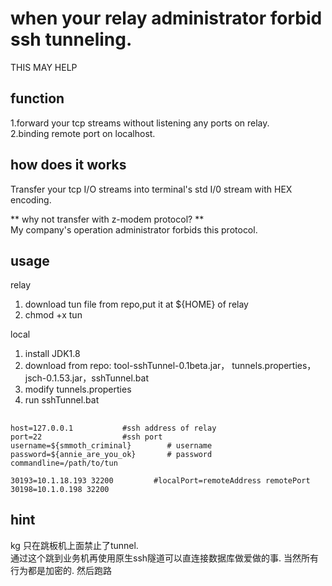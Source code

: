 # when your relay administrator forbid ssh tunneling.  
THIS MAY HELP

## function
1.forward your tcp streams without listening any ports on relay.  
2.binding remote port on localhost.  

## how does it works
Transfer your tcp I/O streams into terminal's std I/0 stream with HEX encoding.

** why not transfer with z-modem protocol? **   
My company's operation administrator forbids this protocol.

## usage

relay
1. download tun file from repo,put it at ${HOME} of relay  
2. chmod +x tun  

local
1. install JDK1.8
2. download from repo: tool-sshTunnel-0.1beta.jar， tunnels.properties， jsch-0.1.53.jar，sshTunnel.bat
3. modify tunnels.properties
4. run sshTunnel.bat

## 

```prop
host=127.0.0.1           #ssh address of relay
port=22                  #ssh port
username=${smmoth_criminal}        # username
password=${annie_are_you_ok}       # password
commandline=/path/to/tun 

30193=10.1.18.193 32200         #localPort=remoteAddress remotePort
30198=10.1.0.198 32200
```

## hint
kg 只在跳板机上面禁止了tunnel.  
通过这个跳到业务机再使用原生ssh隧道可以直连接数据库做爱做的事.  当然所有行为都是加密的. 
然后跑路

